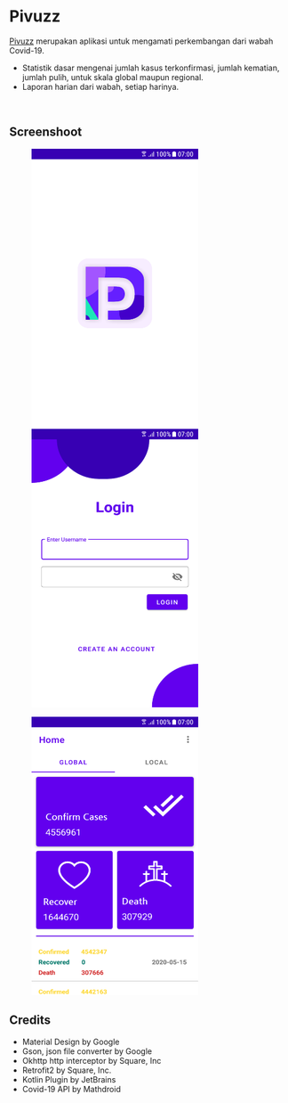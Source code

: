 # Pivuzz
<a href="https://drive.google.com/open?id=1Se60k6MVo1gXWfxV6Y41MR1BEqZUEZMo">Pivuzz</a> merupakan aplikasi untuk mengamati perkembangan dari wabah Covid-19.
<ul>
  <li> Statistik dasar mengenai jumlah kasus terkonfirmasi, jumlah kematian, jumlah pulih, untuk skala global maupun regional.</li>
  <li> Laporan harian dari wabah, setiap harinya.</li>
</ul>
<br>
 <h2>Screenshoot</h2>
<p float="left">
 <img src="https://github.com/syehan269/Pivuzz/blob/master/SS/Screenshot_20200516-174449.png"height="500" width="300" hspace="40">
 <img src="https://github.com/syehan269/Pivuzz/blob/master/SS/Screenshot_20200516-174148.png"height="500" width="300" hspace="40" >    
</p>
<img src="https://github.com/syehan269/Pivuzz/blob/master/SS/Screenshot_20200516-173836.png"height="500" width="300" hspace="40">
<h2>Credits</h2>
 <ul>
  <li>Material Design by Google</li>
  <li>Gson, json file converter by Google</li>
  <li>Okhttp http interceptor by Square, Inc</li>
  <li>Retrofit2 by Square, Inc.</li>
  <li>Kotlin Plugin by JetBrains</li>
  <li>Covid-19 API by Mathdroid</li>
</ul>
